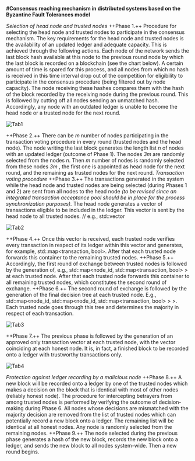 **#Consensus reaching mechanism in distributed systems based on the Byzantine Fault Tolerances model**

*Selection of head node and trusted nodes*
++Phase 1.++ Procedure for selecting the head node and trusted nodes to participate in the consensus mechanism.
The key requirements for the head node and trusted nodes is the availability of an updated ledger and adequate capacity. This is achieved through the following actions.
Each node of the network sends the last block hash available at this node to the previous round node by which the last block is recorded on a blockchain (see the chart below). A certain amount of time is spared for this process, and all nodes from which no hash is received in this time interval drop out of the competition for eligibility to participate in the consensus procedure (being filtered out by node capacity). The node receiving these hashes compares them with the hash of the block recorded by the receiving node during the previous round. This is followed by cutting off all nodes sending an unmatched hash. Accordingly, any node with an outdated ledger is unable to become the head node or a trusted node for the next round.



![Tab1](https://b.radikal.ru/b13/1805/64/3fea64a9d228.jpg)

++Phase 2.++ There can be *m* number of nodes participating in the transaction voting procedure in every round (trusted nodes and the head node). The node writing the last block generates the length list *n* of nodes with an updated ledger (outcome of Phase 1). The nodes *3m* are randomly selected from the nodes *n*. Then *m* number of nodes is randomly selected from these nodes *3m* , the first one is appointed as head node for the next round, and the remaining as trusted nodes for the next round.
*Transaction voting procedure*
++Phase 3.++ The transactions generated in the system while the head node and trusted nodes are being selected (during Phases 1 and 2) are sent from all nodes to the head node *(to be revised since an integrated transaction acceptance pool should be in place for the process synchronization purposes).* The head node generates a vector of transactions eligible to be included in the ledger. This vector is sent by the head node to all trusted nodes. // e.g., std::vector <transaction>
  
  
![Tab2](https://d.radikal.ru/d32/1805/f7/db7b7ad1249d.jpg)

++Phase 4.++  Once this vector is received, each trusted node verifies every transaction in respect of its ledger within this vector and generates, for example, std::map<transaction, bool>. After that each trusted node forwards this container to the remaining trusted nodes.
++Phase 5.++ Accordingly, the first round of exchange between trusted nodes is followed by the generation of, e.g., std::map<node_id, std::map<transaction, bool> > at each trusted node. After that each trusted node forwards this container to all remaining trusted nodes, which constitutes the second round of exchange.
++Phase 6.++ The second round of exchange is followed by the generation of the final decision tree at each trusted node. E.g., std::map<node_id, std::map<node_id, std::map<transaction, bool> > >. Each trusted node goes through this tree and determines the majority in respect of each transaction.


![Tab3](https://d.radikal.ru/d02/1805/b3/2b3217cab617.jpg)

++Phase 7.++ The previous phase is followed by the generation of an approved only transaction vector at each trusted node, with the vector coinciding at each honest node. It is, in fact, a finished block to be recorded onto a ledger with trustworthy transactions only.


![Tab4](https://b.radikal.ru/b38/1805/9e/cff16c8d6161.jpg)

*Protection against ledger recording by a malicious node*
++Phase 8.++ A new block will be recorded onto a ledger by one of the trusted nodes which makes a decision on the block that is identical with most of other nodes (reliably honest node). The procedure for intercepting betrayers from among trusted nodes is performed by verifying the outcome of decision-making during Phase 6. All nodes whose decisions are mismatched with the majority decision are removed from the list of trusted nodes which can potentially record a new block onto a ledger. The remaining list will be identical at all honest nodes. Any node is randomly selected from the remaining nodes.
++Phase 9.++ The node selected during the previous phase generates a hash of the new block, records the new block onto a ledger, and sends the new block to all nodes system-wide. Then a new round begins.
